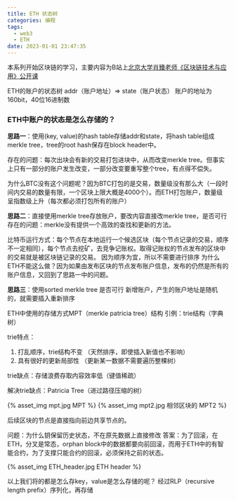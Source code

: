 ```yaml
---
title: ETH 状态树
categories: 编程
tags:
  - web3
  - ETH
date: 2023-01-01 23:47:35
---
```


本系列开始区块链的学习，主要内容为B站上[北京大学肖臻老师《区块链技术与应用》公开课](https://www.bilibili.com/video/BV1Vt411X7JF?p=1&vd_source=22653c02dfbe0c9c7bb4a200eb87fe4e)

ETH的账户的状态树
addr（账户地址）=> state（账户状态）
账户的地址为160bit，40位16进制数

### ETH中账户的状态是怎么存储的？

**思路一**：使用(key, value)的hash table存储addr和state，将hash table组成merkle tree，tree的root hash保存在block header中。

存在的问题：每次出块会有新的交易打包进块中，从而改变merkle tree。但事实上只有一部分的账户发生改变，一部分改变要重写整个tree，有点得不偿失。

为什么BTC没有这个问题呢？因为BTC打包的是交易，数量级没有那么大（一段时间内交易的数量有限，一个区块上限大概是4000个）。而ETH打包账户，数量级呈指数级上升（每次都必须打包所有的账户）

**思路二**：直接使用merkle tree存放账户，要改内容直接改merkle tree，是否可行
存在的问题：merkle没有提供一个高效的查找和更新的方法。

比特币运行方式：每个节点在本地运行一个候选区块（每个节点记录的交易，顺序不一定相同），每个节点去挖矿，去竞争记账权。取得记账权的节点发布的区块中的交易就是被区块链记录的交易。
因为顺序为宜，所以不需要进行排序
为什么ETH不能这么做？因为如果由发布区块的节点发布账户信息，发布的仍然是所有的账户信息，又回到了思路一中的问题。

**思路三**：使用sorted merkle tree 是否可行
新增账户，产生的账户地址是随机的，就需要插入重新排序


ETH中使用的存储方式MPT（merkle patricia tree）结构
引例：trie结构（字典树）

trie特点：
1. 打乱顺序，trie结构不变 （天然排序，即使插入新值也不影响）
2. 具有很好的更新局部性 （更新某一数据不需要遍历整棵树）

trie缺点：存储浪费存取内容效率低（键值稀疏）

解决trie缺点：Patricia Tree（进过路径压缩的树）

{% asset_img mpt.jpg MPT %}
{% asset_img mpt2.jpg 相邻区块的 MPT2 %}

后续区块的节点是直接指向前边共享节点的。

问题：为什么钥保留历史状态，不在原先数据上直接修改
答案：为了回滚，在ETH，分叉是常态，orphan block中的数据都要向前回滚，而用于ETH中的有智能合约，为了支撑只能合约的回滚，必须保持之前的状态。


{% asset_img ETH_header.jpg ETH header %}

以上我们将的都是怎么存key，value是怎么存储的呢？
经过RLP（recursive length prefix）序列化，再存储
